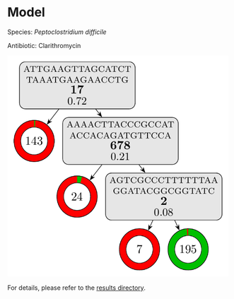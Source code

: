 
# Model

Species: *Peptoclostridium difficile*

Antibiotic: Clarithromycin

<img src="./model.png" width=500 height=500 />

For details, please refer to the [results directory](../../../../../results/cart_b/peptoclostridium%20difficile/clarithromycin/repeat_2/).

